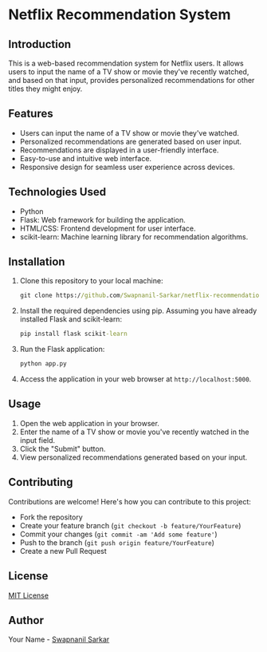 # Netflix Recommendation System

## Introduction
This is a web-based recommendation system for Netflix users. It allows users to input the name of a TV show or movie they've recently watched, and based on that input, provides personalized recommendations for other titles they might enjoy.

## Features
- Users can input the name of a TV show or movie they've watched.
- Personalized recommendations are generated based on user input.
- Recommendations are displayed in a user-friendly interface.
- Easy-to-use and intuitive web interface.
- Responsive design for seamless user experience across devices.

## Technologies Used
- Python
- Flask: Web framework for building the application.
- HTML/CSS: Frontend development for user interface.
- scikit-learn: Machine learning library for recommendation algorithms.

## Installation
1. Clone this repository to your local machine:
    ```cmd
    git clone https://github.com/Swapnanil-Sarkar/netflix-recommendation.git
    ```

2. Install the required dependencies using pip. Assuming you have already installed Flask and scikit-learn:
    ```cmd
    pip install flask scikit-learn
    ```

3. Run the Flask application:
    ```cmd
    python app.py
    ```

4. Access the application in your web browser at `http://localhost:5000`.

## Usage
1. Open the web application in your browser.
2. Enter the name of a TV show or movie you've recently watched in the input field.
3. Click the "Submit" button.
4. View personalized recommendations generated based on your input.

## Contributing
Contributions are welcome! Here's how you can contribute to this project:
- Fork the repository
- Create your feature branch (`git checkout -b feature/YourFeature`)
- Commit your changes (`git commit -am 'Add some feature'`)
- Push to the branch (`git push origin feature/YourFeature`)
- Create a new Pull Request

## License
[MIT License](LICENSE)

## Author
Your Name - [Swapnanil Sarkar](https://www.linkedin.com/in/swapnanilsarkar/)

